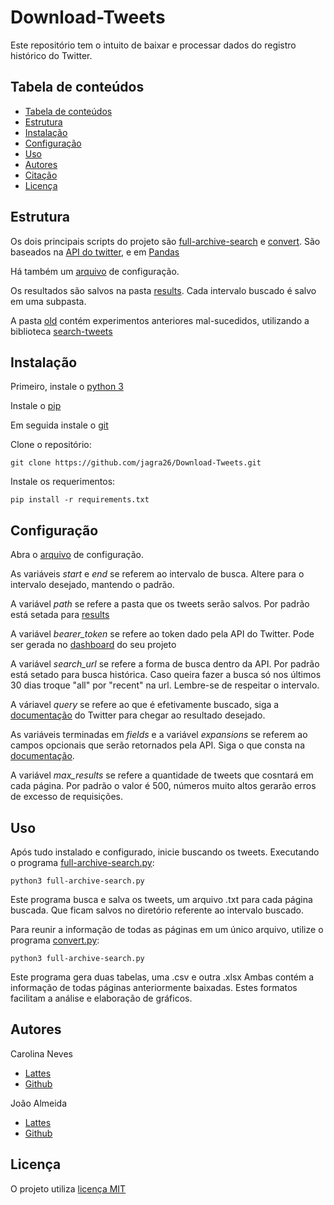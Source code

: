 # Download-Tweets
Este repositório tem o intuito de baixar e processar
dados do registro histórico do Twitter.

## Tabela de conteúdos
- [Tabela de conteúdos](#tabela-de-conteúdos)
- [Estrutura](#estrutura)
- [Instalação](#instalação)
- [Configuração](#configuração)
- [Uso](#uso)
- [Autores](#autores)
- [Citação](#citação)
- [Licença](#licença)

## Estrutura
Os dois principais scripts do projeto são 
[full-archive-search](full-archive-search.py) e
[convert](convert.py).
São baseados na [API do twitter](https://github.com/twitterdev/Twitter-API-v2-sample-code),
e em [Pandas](https://pandas.pydata.org) 

Há também um [arquivo](variables.py) de configuração.

Os resultados são salvos na pasta [results](results/).
Cada intervalo buscado é salvo em uma subpasta.

A pasta [old](old/) contém experimentos anteriores mal-sucedidos,
utilizando a biblioteca [search-tweets](https://github.com/twitterdev/search-tweets-python/tree/v2)

## Instalação

Primeiro, instale o [python 3](https://realpython.com/installing-python/)

Instale o [pip](https://pip.pypa.io/en/stable/installing/)

Em seguida instale o [git](https://git-scm.com/downloads)

Clone o repositório: 
 
 ```
git clone https://github.com/jagra26/Download-Tweets.git
 ```

Instale os requerimentos:

 ```
pip install -r requirements.txt
 ```

## Configuração

Abra o [arquivo](variables.py) de configuração.

As variáveis *start* e *end* se referem ao intervalo de busca.
Altere para o intervalo desejado, mantendo o padrão.

A variável *path* se refere a pasta que os tweets serão salvos.
Por padrão está setada para [results](results/)

A variável *bearer_token* se refere ao token dado pela API do Twitter.
Pode ser gerada no [dashboard](https://developer.twitter.com/en/portal/dashboard)
do seu projeto

A variável *search_url* se refere a forma de busca dentro da API.
Por padrão está setado para busca histórica. Caso queira fazer a busca
só nos últimos 30 dias troque "all" por "recent" na url. Lembre-se de 
respeitar o intervalo.

A váriavel *query* se refere ao que é efetivamente buscado, siga a [documentação](https://developer.twitter.com/en/docs/tutorials/building-high-quality-filters)
do Twitter para chegar ao resultado desejado.

As variáveis terminadas em *fields* e a variável *expansions*
se referem ao campos opcionais que serão retornados pela API. 
Siga o que consta na [documentação](https://developer.twitter.com/en/docs/twitter-api/tweets/filtered-stream/api-reference/get-tweets-search-stream).

A variável *max_results* se refere a quantidade de tweets 
que cosntará em cada página. Por padrão o valor é 500, números muito altos
gerarão erros de excesso de requisições.

## Uso

Após tudo instalado e configurado, inicie buscando os tweets.
Executando o programa [full-archive-search.py](full-archive-search.py):
```
python3 full-archive-search.py
```
Este programa busca e salva os tweets, um arquivo .txt para cada página buscada.
Que ficam salvos no diretório referente ao intervalo buscado.

Para reunir a informação de todas as páginas em um único arquivo, 
utilize o programa [convert.py](convert.py):
```
python3 full-archive-search.py
```
Este programa gera duas tabelas, uma .csv e outra .xlsx
Ambas contém a informação de todas páginas anteriormente 
baixadas. Estes formatos facilitam a análise e elaboração
de gráficos.

## Autores

Carolina Neves
  * [Lattes](http://lattes.cnpq.br/6552839552231088)
  * [Github](https://github.com/carolinaneves-ufal) 

João Almeida
  * [Lattes](http://lattes.cnpq.br/7977737909149890)
  * [Github](https://github.com/jagra26)

## Licença

O projeto utiliza [licença MIT](LICENSE.txt)
